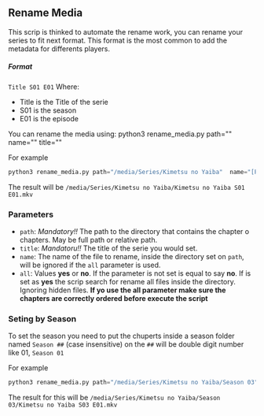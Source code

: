 ## Rename Media

This scrip is thinked to automate the rename work, you can rename your series to fit next format. This format is the most common to add the metadata for differents players.

##### Format 

`Title S01 E01`
Where: 
- Title is the Title of the serie
- S01 is the season
- E01 is the episode

You can rename the media using:
python3 rename_media.py path="<path to the directory>"  name="<the name of the file to rename>" title="<the title for the serie>"

For example
```python
python3 rename_media.py path="/media/Series/Kimetsu no Yaiba"  name="[Publisher] Demon Slayer: Kimetsu no Yaiba - 01 (1080p).mkv" title="Kimetsu no Yaiba"
```

The result will be `/media/Series/Kimetsu no Yaiba/Kimetsu no Yaiba S01 E01.mkv`


### Parameters

- `path`: *Mandatory!!* The path to the directory that contains the chapter o chapters. May be full path or relative path.
- `title`: *Mandatoru!!* The title of the serie you would set.
- `name`: The name of the file to rename, inside the directory set on `path`, will be ignored if the `all` parameter is used.
- `all`: Values **yes** or **no**. If the parameter is not set is equal to say **no**. If is set as **yes** the scrip search for rename all files inside the directory. Ignoring hidden files. **If yo use the all parameter make sure the chapters are correctly ordered before execute the script**


### Seting by Season

To set the season you need to put the chuperts inside a season folder named `Season ##` (case insensitive) on the `##` will be double digit number like 01, `Season 01`

For example
```python
python3 rename_media.py path="/media/Series/Kimetsu no Yaiba/Season 03"  name="[Publisher] Demon Slayer: Kimetsu no Yaiba: Yukaku-hen - 01 (1080p).mkv" title="Kimetsu no Yaiba"
```

The result for this will be `/media/Series/Kimetsu no Yaiba/Season 03/Kimetsu no Yaiba S03 E01.mkv`